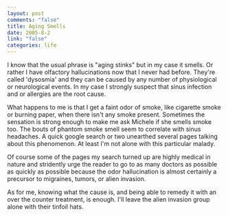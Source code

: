 ```yaml
--- 
layout: post
comments: "false"
title: Aging Smells
date: 2005-8-2
link: "false"
categories: life
---
```

I know that the usual phrase is "aging stinks" but in my case it smells. Or rather I have olfactory hallucinations now that I never had before. They're called 'dysosmia' and they can be caused by any number of physiological or neurological events. In my case I strongly suspect that sinus infection and or allergies are the root cause.

What happens to me is that I get a faint odor of smoke, like cigarette smoke or burning paper, when there isn't any smoke present. Sometimes the sensation is strong enough to make me ask Michele if she smells smoke too. The bouts of phantom smoke smell seem to correlate with sinus headaches. A quick google search or two unearthed several pages talking about this phenomenon. At least I'm not alone with this particular malady.

Of course some of the pages my search turned up are highly medical in nature and stridently urge the reader to go to as many doctors as possible as quickly as possible because the odor hallucination is almost certainly a precursor to migraines, tumors, or alien invasion.

As for me, knowing what the cause is, and being able to remedy it with an over the counter treatment, is enough. I'll leave the alien invasion group alone with their tinfoil hats.


